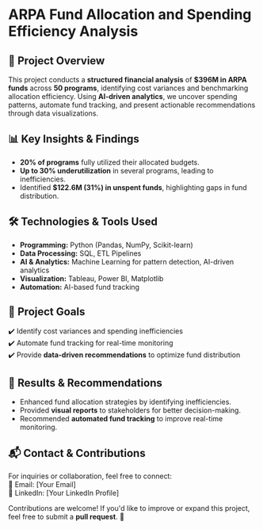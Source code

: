 # **ARPA Fund Allocation and Spending Efficiency Analysis**  

## 📌 **Project Overview**  
This project conducts a **structured financial analysis** of **$396M in ARPA funds** across **50 programs**, identifying cost variances and benchmarking allocation efficiency. Using **AI-driven analytics**, we uncover spending patterns, automate fund tracking, and present actionable recommendations through data visualizations.  

## 📊 **Key Insights & Findings**  
- **20% of programs** fully utilized their allocated budgets.  
- **Up to 30% underutilization** in several programs, leading to inefficiencies.  
- Identified **$122.6M (31%) in unspent funds**, highlighting gaps in fund distribution.  

## 🛠 **Technologies & Tools Used**  
- **Programming:** Python (Pandas, NumPy, Scikit-learn)  
- **Data Processing:** SQL, ETL Pipelines  
- **AI & Analytics:** Machine Learning for pattern detection, AI-driven analytics  
- **Visualization:** Tableau, Power BI, Matplotlib  
- **Automation:** AI-based fund tracking  

## 📌 **Project Goals**  
✔️ Identify cost variances and spending inefficiencies  
✔️ Automate fund tracking for real-time monitoring  
✔️ Provide **data-driven recommendations** to optimize fund distribution  

## 📢 **Results & Recommendations**  
- Enhanced fund allocation strategies by identifying inefficiencies.  
- Provided **visual reports** to stakeholders for better decision-making.  
- Recommended **automated fund tracking** to improve real-time monitoring.  

## 📬 **Contact & Contributions**  
For inquiries or collaboration, feel free to connect:  
📧 Email: [Your Email]  
🔗 LinkedIn: [Your LinkedIn Profile]  

Contributions are welcome! If you'd like to improve or expand this project, feel free to submit a **pull request**. 🚀  
